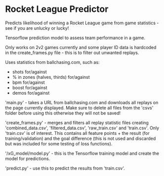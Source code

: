 # Rocket League Predictor
Predicts likelihood of winning a Rocket League game from game statistics - see if you are unlucky or lucky!

Tensorflow prediction model to assess team performance in a game.

Only works on 2v2 games currently and some player ID data is hardcoded in the create_frames.py file - this is to filter out unwanted replays.

Uses statistics from ballchasing.com, such as:
- shots for/against
- % in zones (halves, thirds) for/against
- bpm for/against
- boost for/against
- demos for/against

'main.py' - takes a URL from ballchasing.com and downloads all replays on the page currently displayed. Make sure to delete all files from the 'csvs' folder before using this otherwise they will not be saved!
    
'create_frames.py' - merges and filters all replay statistic files creating 'combined_data.csv', 'filtered_data.csv', 'raw_train.csv' and 'train.csv'. Only 'train.csv' is of interest. This contains all feature points + the result (for training/validation) and the goal difference (this is not used and discarded but was included for some testing of loss functions).
      
'/xG_model/model.py' - this is the Tensorflow training model and create the model for predictions.
      
'predict.py' - use this to predict the results from 'train.csv'.
